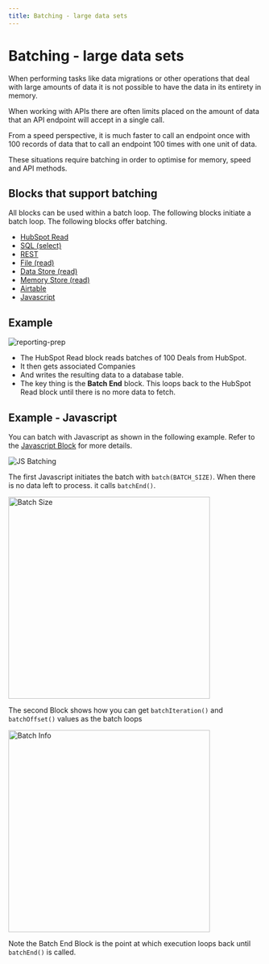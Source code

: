 ```yaml
---
title: Batching - large data sets
---
```


# Batching - large data sets

When performing tasks like data migrations or other operations that deal with large amounts of data it is not possible to have the data in its entirety in memory.

When working with APIs there are often limits placed on the amount of data that an API endpoint will accept in a single call.

From a speed perspective, it is much faster to call an endpoint once with 100 records of data that to call an endpoint 100 times with one unit of data.

These situations require batching in order to optimise for memory, speed and API methods.

## Blocks that support batching
All blocks can be used within a batch loop. The following blocks initiate a batch loop.
The following blocks offer batching.

- [HubSpot Read](/user-guide/block-types/hubspot/hs-read)
- [SQL (select)](block-types/utility/SQL)
- [REST](block-types/utility/REST-Call)
- [File (read)](/user-guide/block-types/utility/file-reader-writer)
- [Data Store (read)](block-types/utility/Data-Store)
- [Memory Store (read)](/user-guide/memory-store/Memory-Store)
- [Airtable](/user-guide/block-types/utility/airtable)
- [Javascript](block-types/core/Javascript)

## Example

![reporting-prep](/img/flows/batching/batching-reporting-prep.png)

- The HubSpot Read block reads batches of 100 Deals from HubSpot.
- It then gets associated Companies
- And writes the resulting data to a database table.
- The key thing is the **Batch End** block. This loops back to the HubSpot Read block until there is no more data to fetch.

## Example - Javascript
You can batch with Javascript as shown in the following example. Refer to the [Javascript Block](block-types/core/Javascript) for more details.

![JS Batching](/img/flows/batching/batching-js-heavy.png)

The first Javascript initiates the batch with ```batch(BATCH_SIZE)```. When there is no data left to process. it calls ```batchEnd()```.

<img src="/img/flows/batching/batching-js-1.png" alt="Batch Size" width="400" />

The second Block shows how you can get ```batchIteration()``` and ```batchOffset()``` values as the batch loops

<img src="/img/flows/batching/batching-js-2.png" alt="Batch Info" width="400" />

Note the Batch End Block is the point at which execution loops back until ```batchEnd()``` is called.

